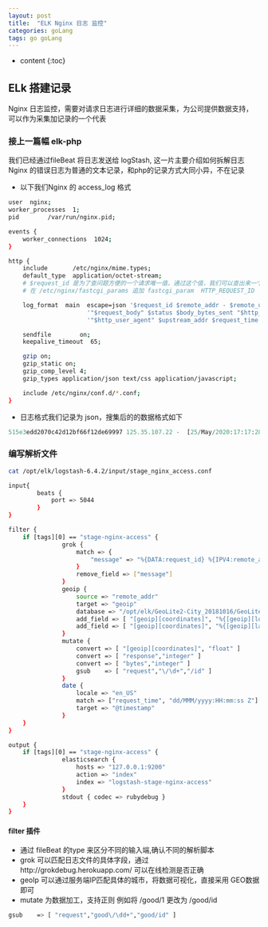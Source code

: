 ```yaml
---
layout: post
title:  "ELK Nginx 日志 监控"
categories: goLang
tags: go goLang
---
```


* content
{:toc}

## ELk 搭建记录
Nginx 日志监控，需要对请求日志进行详细的数据采集，为公司提供数据支持，可以作为采集加记录的一个代表




### 接上一篇幅 elk-php
我们已经通过fileBeat 将日志发送给 logStash, 这一片主要介绍如何拆解日志
Nginx 的错误日志为普通的文本记录，和php的记录方式大同小异，不在记录
 
* 以下我们Nginx 的 access_log 格式
```bash
user  nginx;
worker_processes  1;
pid        /var/run/nginx.pid;

events {
    worker_connections  1024;
}

http {
    include       /etc/nginx/mime.types;
    default_type  application/octet-stream;
    # $request_id 是为了查问题方便的一个请求唯一值，通过这个值，我们可以查出来一个请求的完整路线，
    # 在 /etc/nginx/fastcgi_params 追加 fastcgi_param  HTTP_REQUEST_ID    $request_id; 即可 （不同的 cgi 不同的配置中加）

    log_format  main  escape=json '$request_id $remote_addr - $remote_user [$time_local] $host "$request" '
                      '"$request_body" $status $body_bytes_sent "$http_referer" '
                      '"$http_user_agent" $upstream_addr $request_time $upstream_response_time';

    sendfile        on;
    keepalive_timeout  65;

    gzip on;
    gzip_static on;
    gzip_comp_level 4;
    gzip_types application/json text/css application/javascript;

    include /etc/nginx/conf.d/*.conf;
}
```

* 日志格式我们记录为 json，搜集后的的数据格式如下
```php
515e3edd2070c42d12bf66f12de69997 125.35.107.22 -  [25/May/2020:17:17:28 +0800] d.test.com "POST /api/v1/test/log HTTP/1.1" "{\"log\":[{\"action\":\"class\",\"time\":1}],\"start_time\":1590398253}" 200 95 "" "okhttp/4.0.0" 172.18.0.4:9000 0.167 0.167
``` 

### 编写解析文件
```bash 
cat /opt/elk/logstash-6.4.2/input/stage_nginx_access.conf

input{
        beats {
            port => 5044
        }
}

filter {
    if [tags][0] == "stage-nginx-access" {
               grok {
                   match => {
                       "message" => "%{DATA:request_id} %{IPV4:remote_addr} - (%{DATA:remote_user}|-) \[%{HTTPDATE:request_time}\] (%{HOSTNAME:http_host}) \"%{WORD:verb} %{URIPATHPARAM:request} HTTP/%{NUMBER:httpversion}\" \"%{DATA:request_body}\" %{NUMBER:status} %{NUMBER:bytes} \"%{DATA:refer}\" \"(%{DATA:user_agent}|-)\" %{NOTSPACE:upstream_addr} (%{BASE16FLOAT:reqeust_time}|-) (%{BASE16FLOAT:upstream_response_time}|-)"
                   }
                   remove_field => ["message"]
               }
               geoip {
                   source => "remote_addr"
                   target => "geoip"
                   database => "/opt/elk/GeoLite2-City_20181016/GeoLite2-City.mmdb"
                   add_field => [ "[geoip][coordinates]", "%{[geoip][longitude]}" ]
                   add_field => [ "[geoip][coordinates]", "%{[geoip][latitude]}" ]
               }
               mutate {
                   convert => [ "[geoip][coordinates]", "float" ]
                   convert => [ "response","integer" ]
                   convert => [ "bytes","integer" ]
                   gsub    => [ "request","\/\d+","/id" ]
               }
               date {
                   locale => "en_US"
                   match => ["request_time", "dd/MMM/yyyy:HH:mm:ss Z"]
                   target => "@timestamp"
               }
    }
}

output {
    if [tags][0] == "stage-nginx-access" {
               elasticsearch {
                   hosts => "127.0.0.1:9200"
                   action => "index"
                   index => "logstash-stage-nginx-access"
               }
               stdout { codec => rubydebug }
    }
}
```

#### filter  插件
* 通过 fileBeat 的type 来区分不同的输入端,确认不同的解析脚本
* grok 可以匹配日志文件的具体字段，通过http://grokdebug.herokuapp.com/ 可以在线检测是否正确  
* geoIp 可以通过服务端IP匹配具体的城市，将数据可视化，直接采用 GEO数据即可
* mutate 为数据加工，支持正则 例如将 /good/1 更改为 /good/id  

```bash 
gsub    => [ "request","good\/\dd+","good/id" ]
```





